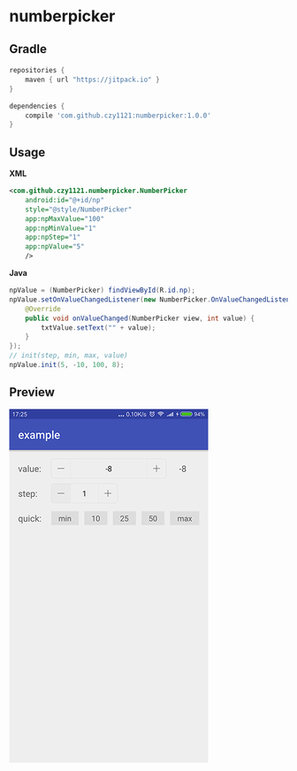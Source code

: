 # numberpicker


## Gradle

``` groovy
repositories { 
    maven { url "https://jitpack.io" }
}
```  
    
``` groovy
dependencies {
    compile 'com.github.czy1121:numberpicker:1.0.0'
}
```
    
## Usage
    
**XML**

``` xml
<com.github.czy1121.numberpicker.NumberPicker
    android:id="@+id/np"
    style="@style/NumberPicker"
    app:npMaxValue="100"
    app:npMinValue="1"
    app:npStep="1"
    app:npValue="5"
    />
```

**Java**

``` java
npValue = (NumberPicker) findViewById(R.id.np);
npValue.setOnValueChangedListener(new NumberPicker.OnValueChangedListener() {
    @Override
    public void onValueChanged(NumberPicker view, int value) {
        txtValue.setText("" + value);
    }
});
// init(step, min, max, value)
npValue.init(5, -10, 100, 8); 
```

## Preview

![screenshot](screenshot.png)